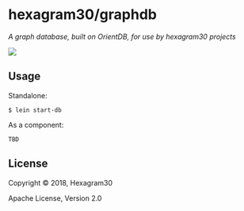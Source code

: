 # hexagram30/graphdb

*A graph database, built on OrientDB, for use by hexagram30 projects*

[![][logo]][logo-large]


## Usage

Standalone:

```
$ lein start-db
```

As a component:

```
TBD
```


## License

Copyright © 2018, Hexagram30

Apache License, Version 2.0


<!-- Named page links below: /-->

[logo]: https://raw.githubusercontent.com/hexagram30/resources/master/branding/logo/h30-logo-1-long-with-text-x688.png
[logo-large]: https://raw.githubusercontent.com/hexagram30/resources/master/branding/logo/h30-logo-1-long-with-text-x3440.png
